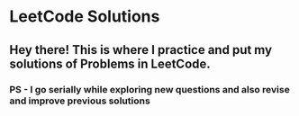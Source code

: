 # LeetCode Solutions

## Hey there! This is where I practice and put my solutions of Problems in LeetCode. 

### PS - I go serially while exploring new questions and also revise and improve previous solutions
